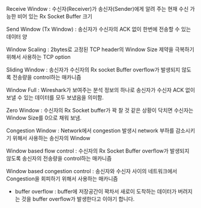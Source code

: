 Receive Window  : 수신자(Receiver)가 송신자(Sender)에게 알려 주는 현재 수신 가능한 비어 있는 Rx Socket Buffer 크기

Send Window (Tx Window) : 송신자가 수신자의 ACK 없이 한번에 전송할 수 있는 데이터 양

Window Scaling :  2bytes로 고정된 TCP header의 Window Size 제약을 극복하기 위해서 사용하는 TCP option

Sliding Window :  송신자가 수신자의 Rx socket Buffer overflow가 발생되지 않도록 전송량을 control하는 매카니즘

Window Full : Wireshark가 보여주는 분석 정보의 하나로 송신자가 수신자 ACK 없이 보낼 수 있는 데이터를 모두 보냈음을 의미함.

Zero Window : 수신자의 Rx Socket buffer가 꽉 찰 것 같은 상황이 닥치면 수신자는 Window Size를 0으로 채워 보냄.

Congestion Window : Network에서 congestion 발생시 network 부하를 감소시키기 위해서 사용하는 송신자의 Window

Window based flow control : 수신자의 Rx Socket Buffer overflow가 발생되지 않도록 송신자의 전송량을 control하는 매카니즘

Window based congestion control : 송신자와 수신자 사이의 네트워크에서 Congestion을 회피하기 위해서 사용하는 매카니즘

* buffer overflow : buffer에 저장공간이 꽉차서 새로이 도착하는 데이터가 버려지는 것을 buffer overflow가 발생한다고 이야기 합니다.


